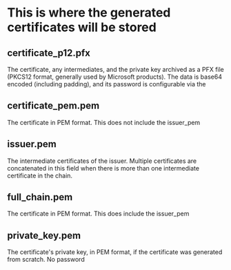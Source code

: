 # This is where the generated certificates will be stored

## certificate_p12.pfx
The certificate, any intermediates, and the private key archived as a PFX file (PKCS12 format, generally used by Microsoft products). The data is base64 encoded (including padding), and its password is configurable via the


## certificate_pem.pem
 The certificate in PEM format. This does not include the issuer_pem
## issuer.pem
 The intermediate certificates of the issuer. Multiple certificates are concatenated in this field when there is more than one intermediate certificate in the chain.

## full_chain.pem
 The certificate in PEM format. This does include the issuer_pem

## private_key.pem
The certificate's private key, in PEM format, if the certificate was generated from scratch. No password